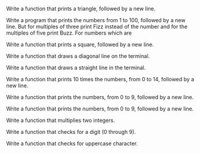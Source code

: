 Write a function that prints a triangle, followed by a new line.

Write a program that prints the numbers from 1 to 100, followed by a new line. But for multiples of three print Fizz instead of the number and for the multiples of five print Buzz. For numbers which are

Write a function that prints a square, followed by a new line.

Write a function that draws a diagonal line on the terminal.

Write a function that draws a straight line in the terminal.

Write a function that prints 10 times the numbers, from 0 to 14, followed by a new line.

Write a function that prints the numbers, from 0 to 9, followed by a new line.

Write a function that prints the numbers, from 0 to 9, followed by a new line.

Write a function that multiplies two integers.

Write a function that checks for a digit (0 through 9).

Write a function that checks for uppercase character.

